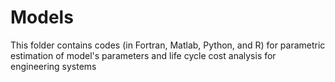 # Models
This folder contains codes (in Fortran, Matlab, Python, and R) for parametric estimation of model's parameters and life cycle cost analysis for engineering systems
